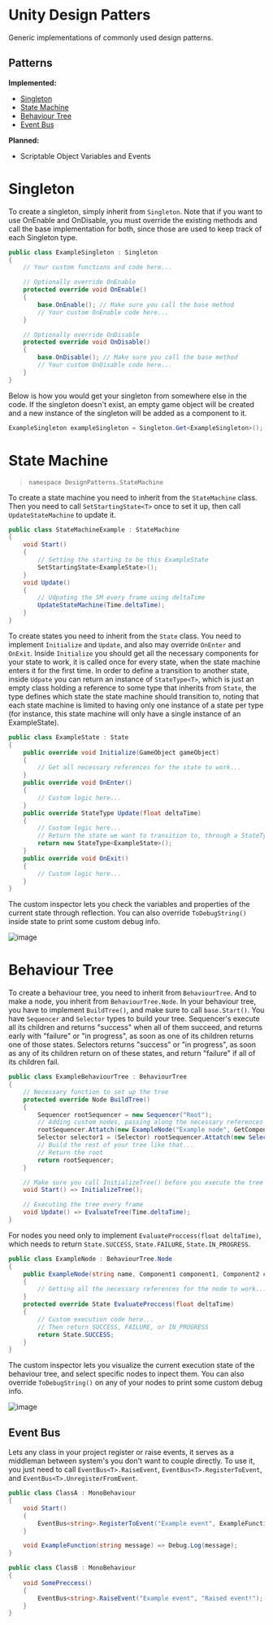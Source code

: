 # Unity Design Patters
Generic implementations of commonly used design patterns.

## Patterns
**Implemented:**
* [Singleton](#singleton)
* [State Machine](#state-machine)
* [Behaviour Tree](#behaviour-tree)
* [Event Bus](#event-bus)

**Planned:**
* Scriptable Object Variables and Events

# Singleton
To create a singleton, simply inherit from ```Singleton```. Note that if you want to use OnEnable and OnDisable, you must override the existing methods and call the base implementation for both, since those are used to keep track of each Singleton type.
```c#
public class ExampleSingleton : Singleton
{
    // Your custom functions and code here...

    // Optionally override OnEnable
    protected override void OnEnable()
    {
        base.OnEnable(); // Make sure you call the base method
        // Your custom OnEnable code here...
    }

    // Optionally override OnDisable
    protected override void OnDisable()
    {
        base.OnDisable(); // Make sure you call the base method
        // Your custom OnDisable code here...
    }
}
```
Below is how you would get your singleton from somewhere else in the code. If the singleton doesn't exist, an empty game object will be created and a new instance of the singleton will be added as a component to it.
```c#
ExampleSingleton exampleSingleton = Singleton.Get<ExampleSingleton>();
```

# State Machine

> ```namespace DesignPatterns.StateMachine```

To create a state machine you need to inherit from the ```StateMachine``` class. Then you need to call ```SetStartingState<T>``` once to set it up, then call ```UpdateStateMachine``` to update it.
```c#
public class StateMachineExample : StateMachine
{
    void Start()
    {
        // Setting the starting to be this ExampleState
        SetStartingState<ExampleState>();
    }
    void Update()
    {
        // Udpating the SM every frame using deltaTime
        UpdateStateMachine(Time.deltaTime);
    }
}
```
To create states you need to inherit from the ```State``` class. You need to implement ```Initialize``` and ```Update```, and also may override ```OnEnter``` and ```OnExit```.
Inside ```Initialize``` you should get all the necessary components for your state to work, it is called once for every state, when the state machine enters it for the first time.
In order to define a transition to another state, inside ```Udpate``` you can return an instance of ```StateType<T>```, which is just an empty class holding a reference to some 
type that inherits from ```State```, the type defines which state the state machine should transition to, noting that each state machine is limited to having only one instance of a 
state per type (for instance, this state machine will only have a single instance of an ExampleState).
```c#
public class ExampleState : State
{
    public override void Initialize(GameObject gameObject)
    {
        // Get all necessary references for the state to work...
    }
    public override void OnEnter()
    {
        // Custom logic here...
    }
    public override StateType Update(float deltaTime)
    {
        // Custom logic here...
        // Return the state we want to transition to, through a StateType
        return new StateType<ExampleState>();
    }
    public override void OnExit()
    {
        // Custom logic here...
    }
}
```
The custom inspector lets you check the variables and properties of the current state through reflection.
You can also override ```ToDebugString()``` inside state to print some custom debug info.

![image](https://github.com/user-attachments/assets/48155fe0-b2e1-465b-bc38-5c1cce55785f)


# Behaviour Tree

To create a behaviour tree, you need to inherit from ```BehaviourTree```. And to make a node, you inherit from ```BehaviourTree.Node```.
In your behaviour tree, you have to implement ```BuildTree()```, and make sure to call ```base.Start()```. You have ```Sequencer``` and ```Selector``` types
to build your tree. Sequencer's execute all its children and returns "success" when all of them succeed, and returns early with "failure" or "in progress",
as soon as one of its children returns one of those states. Selectors returns "success" or "in progress", as soon as any of its children return on of these
states, and return "failure" if all of its children fail.
```c#
public class ExampleBehaviourTree : BehaviourTree
{
    // Necessary function to set up the tree
    protected override Node BuildTree()
    {
        Sequencer rootSequencer = new Sequencer("Root");
        // Adding custom nodes, passing along the necessary references
        rootSequencer.Attatch(new ExampleNode("Example node", GetComponent<Component1>(), GetComponent<Component2>()));
        Selector selector1 = (Selector) rootSequencer.Attatch(new Selector("Selector 1"));
        // Build the rest of your tree like that...
        // Return the root
        return rootSequencer;
    }

    // Make sure you call InitializeTree() before you execute the tree
    void Start() => InitializeTree();

    // Executing the tree every frame
    void Update() => EvaluateTree(Time.deltaTime);
}
```
For nodes you need only to implement ```EvaluateProccess(float deltaTime)```, which needs to return ```State.SUCCESS```, ```State.FAILURE```, ```State.IN_PROGRESS```.
```c#
public class ExampleNode : BehaviourTree.Node
{
    public ExampleNode(string name, Component1 component1, Component2 component2) : base(name)
    {
        // Getting all the necessary references for the node to work...
    }
    protected override State EvaluateProccess(float deltaTime)
    {
        // Custom execution code here...
        // Then return SUCCESS, FAILURE, or IN_PROGRESS
        return State.SUCCESS;
    }
}
```
The custom inspector lets you visualize the current execution state of the behaviour tree, and select
specific nodes to inpect them. You can also override ```ToDebugString()``` on any of your nodes to print some custom debug info.

![image](https://github.com/user-attachments/assets/1cd0c8e8-e0ac-4047-9014-22285d682ab7)


## Event Bus

Lets any class in your project register or raise events, it serves as a middleman between system's you don't want to couple directly.
To use it, you just need to call ```EventBus<T>.RaiseEvent```, ```EventBus<T>.RegisterToEvent```, and ```EventBus<T>.UnregisterFromEvent```.

```c#
public class ClassA : MonoBehaviour
{
    void Start()
    {
        EventBus<string>.RegisterToEvent("Example event", ExampleFunction);
    }

    void ExampleFunction(string message) => Debug.Log(message);
}

public class ClassB : MonoBehaviour
{
    void SomePreccess()
    {
        EventBus<string>.RaiseEvent("Example event", "Raised event!");
    }
}
```
